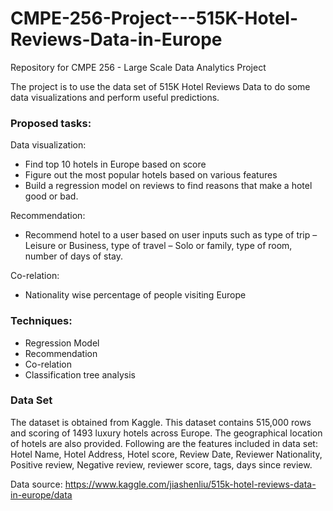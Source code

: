 # CMPE-256-Project---515K-Hotel-Reviews-Data-in-Europe
Repository for CMPE 256 - Large Scale Data Analytics Project

The project is to use the data set of 515K Hotel Reviews Data to do some data visualizations and perform useful predictions.

### Proposed tasks:
Data visualization:
*	Find top 10 hotels in Europe based on score
* Figure out the most popular hotels based on various features
* Build a regression model on reviews to find reasons that make a hotel good or bad.

Recommendation:
* Recommend hotel to a user based on user inputs such as type of trip – Leisure or Business, type of travel – Solo or family, type of room, number of days of stay.                                                                                                 

Co-relation: 
* Nationality wise percentage of people visiting Europe

### Techniques:
* Regression Model
* Recommendation
* Co-relation
* Classification tree analysis

### Data Set
The dataset is obtained from Kaggle. 
This dataset contains 515,000 rows and scoring of 1493 luxury hotels across Europe. The geographical location of hotels are also provided. 
Following are the features included in data set: Hotel Name, Hotel Address, Hotel score, Review Date, Reviewer Nationality, Positive review, Negative review, reviewer score, tags, days since review.

Data source: https://www.kaggle.com/jiashenliu/515k-hotel-reviews-data-in-europe/data
